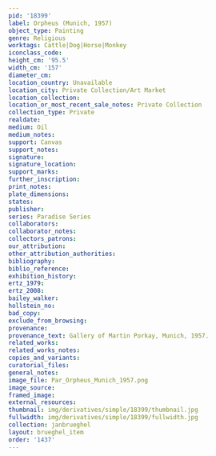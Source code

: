 ```yaml
---
pid: '18399'
label: Orpheus (Munich, 1957)
object_type: Painting
genre: Religious
worktags: Cattle|Dog|Horse|Monkey
iconclass_code:
height_cm: '95.5'
width_cm: '157'
diameter_cm:
location_country: Unavailable
location_city: Private Collection/Art Market
location_collection:
location_or_most_recent_sale_notes: Private Collection
collection_type: Private
realdate:
medium: Oil
medium_notes:
support: Canvas
support_notes:
signature:
signature_location:
support_marks:
further_inscription:
print_notes:
plate_dimensions:
states:
publisher:
series: Paradise Series
collaborators:
collaborator_notes:
collectors_patrons:
our_attribution:
other_attribution_authorities:
bibliography:
biblio_reference:
exhibition_history:
ertz_1979:
ertz_2008:
bailey_walker:
hollstein_no:
bad_copy:
exclude_from_browsing:
provenance:
provenance_text: Gallery of Martin Porkay, Munich, 1957.
related_works:
related_works_notes:
copies_and_variants:
curatorial_files:
general_notes:
image_file: Par_Orpheus_Munich_1957.png
image_source:
framed_image:
external_resources:
thumbnail: img/derivatives/simple/18399/thumbnail.jpg
fullwidth: img/derivatives/simple/18399/fullwidth.jpg
collection: janbrueghel
layout: brueghel_item
order: '1437'
---
```

